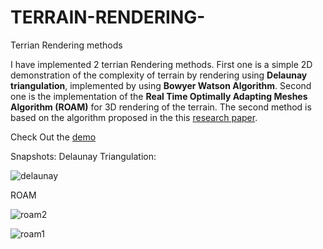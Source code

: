 # TERRAIN-RENDERING-
Terrian Rendering methods 

I have implemented 2 terrian Rendering methods. First one is a simple 2D demonstration of the complexity of terrain by rendering using **Delaunay triangulation**, implemented by using **Bowyer Watson Algorithm**. Second one is the implementation of the **Real Time Optimally Adapting Meshes Algorithm (ROAM)** for 3D rendering of the terrain. The second method is based on the algorithm proposed in the this [research paper](https://www.gamasutra.com/view/feature/131596/realtime_dynamic_level_of_detail_.php).

Check Out the [demo](https://user-images.githubusercontent.com/66271249/103809983-742bde00-5080-11eb-9d9e-8afe8b9819bc.mp4)

Snapshots:
Delaunay Triangulation:

![delaunay](https://user-images.githubusercontent.com/66271249/93599246-71c34c80-f9db-11ea-9193-b1bcadeccb02.PNG)

ROAM

![roam2](https://user-images.githubusercontent.com/66271249/93599241-712ab600-f9db-11ea-9f18-e3861248d02f.PNG)

![roam1](https://user-images.githubusercontent.com/66271249/93599240-6ff98900-f9db-11ea-8d6d-f8eef7b077fc.PNG)

